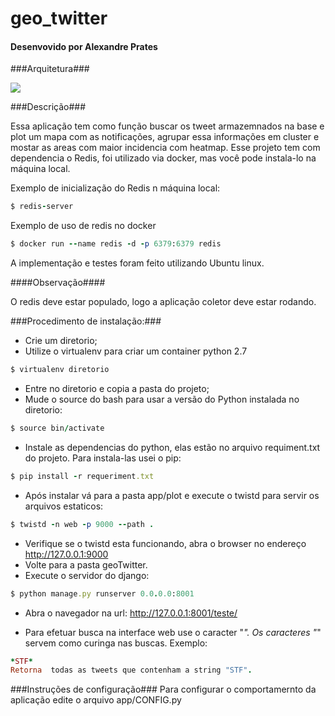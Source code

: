 # geo_twitter
#### Desenvovido por Alexandre Prates ####

###Arquitetura###

![](https://cloud.githubusercontent.com/assets/482626/20864072/a890d086-b9c8-11e6-88bf-2725afb2f58b.png)

###Descrição###

Essa aplicação tem como função buscar os tweet armazemnados na base e plot um mapa com as notificações, agrupar essa informações em cluster e mostar as areas com maior incidencia com 
heatmap. Esse projeto tem com dependencia o Redis, foi utilizado via docker, mas você pode instala-lo na máquina local.

Exemplo de inicialização do Redis n máquina local:

```ruby
$ redis-server
```

Exemplo de uso de redis no docker

```ruby
$ docker run --name redis -d -p 6379:6379 redis
```

A implementação e testes foram feito utilizando Ubuntu linux.

####Observação####

O redis deve estar populado, logo a aplicação coletor deve estar rodando.

###Procedimento de instalação:###

- Crie um diretorio;
- Utilize o virtualenv para criar um container python 2.7

```ruby
$ virtualenv diretorio
```

- Entre no diretorio e copia a pasta do projeto;
- Mude o source do bash para usar a versão do Python instalada no diretorio:
```ruby
$ source bin/activate
```

- Instale as dependencias do python, elas estão no arquivo requiment.txt do projeto. Para instala-las usei o pip:
```ruby
$ pip install -r requeriment.txt
```

- Após instalar vá para a pasta app/plot e execute o twistd para servir os arquivos estaticos:
```ruby
$ twistd -n web -p 9000 --path .
```


- Verifique se o twistd esta funcionando, abra o browser no endereço http://127.0.0.1:9000
- Volte para a pasta geoTwitter.
- Execute o servidor do django:
```ruby
$ python manage.py runserver 0.0.0.0:8001
```

- Abra o navegador na url: http://127.0.0.1:8001/teste/

- Para efetuar busca na interface web use o caracter "*". Os caracteres "*" servem como curinga nas buscas. Exemplo:

```ruby
*STF*
Retorna  todas as tweets que contenham a string "STF".
```





###Instruções de configuração###
Para configurar o comportamernto da aplicação edite o arquivo app/CONFIG.py


 
